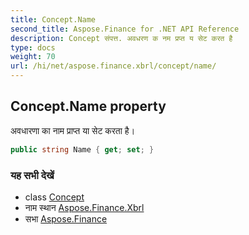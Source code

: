 ```yaml
---
title: Concept.Name
second_title: Aspose.Finance for .NET API Reference
description: Concept संपत्त. अवधरण क नम प्रप्त य सेट करत है
type: docs
weight: 70
url: /hi/net/aspose.finance.xbrl/concept/name/
---
```

## Concept.Name property

अवधारणा का नाम प्राप्त या सेट करता है।

```csharp
public string Name { get; set; }
```

### यह सभी देखें

* class [Concept](../)
* नाम स्थान [Aspose.Finance.Xbrl](../../concept/)
* सभा [Aspose.Finance](../../../)


